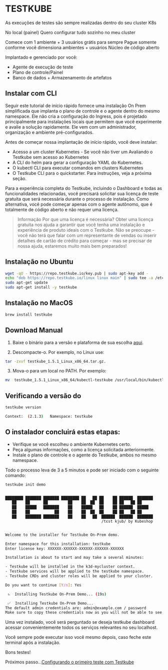 # TESTKUBE

As execuções de testes são sempre realizadas dentro do seu cluster K8s

No local (painel)
Quero configurar tudo sozinho no meu cluster

Comece com 1 ambiente + 3 usuários grátis para sempre
Pague somente conforme você dimensiona ambientes + usuários
Núcleo de código aberto

Implantado e gerenciado por você:

- Agente de execução de teste
- Plano de controle/Painel
- Banco de dados + Armazenamento de artefatos

## Instalar com CLI

Seguir este tutorial de início rápido fornece uma instalação On Prem simplificada que implanta o plano de controle e o agente dentro do mesmo namespace. Ele não cria a configuração do Ingress, pois é projetado principalmente para instalações locais que permitem que você experimente e avalie a solução rapidamente. Ele vem com um administrador, organização e ambiente pré-configurados.

Antes de começar nossa implantação de início rápido, você deve instalar:

- Acesso a um cluster Kubernetes - Se você não tiver um Avaliando o Testkube sem acesso ao Kubernetes
- A CLI do helm para gerar a configuração YAML do Kubernetes.
- O kubectl CLI para executar comandos em clusters Kubernetes
- O Testkube CLI para o quickstarter. Para instruções, veja a próxima seção.

Para a experiência completa do Testkube, incluindo o Dashboard e todas as funcionalidades relacionadas, você precisará solicitar sua licença de teste gratuita que será necessária durante o processo de instalação. Como alternativa, você pode começar apenas com o agente autônomo, que é totalmente de código aberto e não requer uma licença.

> Informação
Por que uma licença é necessária? Obter uma licença gratuita nos ajuda a garantir que você tenha uma instalação e experiência de produto ideais com o Testkube. Não se preocupe - você não terá que falar com um representante de vendas ou inserir detalhes de cartão de crédito para começar - mas se precisar de nossa ajuda, estaremos muito mais bem preparados!

## Instalação no Ubuntu

```bash
wget -qO - https://repo.testkube.io/key.pub | sudo apt-key add -
echo "deb https://repo.testkube.io/linux linux main" | sudo tee -a /etc/apt/sources.list
sudo apt-get update
sudo apt-get install -y testkube
```

## Instalação no MacOS

```bash
brew install testkube
```

## Download Manual

1. Baixe o binário para a versão e plataforma de sua escolha [aqui](https://github.com/kubeshop/testkube/releases).

2. Descompacte-o. Por exemplo, no Linux use:
```bash
tar -zxvf testkube_1.5.1_Linux_x86_64.tar.gz.
```

3. Mova-o para um local no PATH. Por exemplo:

```bash
mv  testkube_1.5.1_Linux_x86_64/kubectl-testkube /usr/local/bin/kubectl-testkube
```

## Verificando a versão do 

```bash
testkube version

Context:  (2.1.3)   Namespace: testkube
```

## O instalador concluirá estas etapas:

- Verifique se você escolheu o ambiente Kubernetes certo.
- Peça algumas informações, como a licença solicitada anteriormente.
- Instale o plano de controle e o agente do Testkube, ambos no mesmo namespace.

Todo o processo leva de 3 a 5 minutos e pode ser iniciado com o seguinte comando:

```bash
testkube init demo


████████ ███████ ███████ ████████ ██   ██ ██    ██ ██████  ███████ 
   ██    ██      ██         ██    ██  ██  ██    ██ ██   ██ ██      
   ██    █████   ███████    ██    █████   ██    ██ ██████  █████   
   ██    ██           ██    ██    ██  ██  ██    ██ ██   ██ ██      
   ██    ███████ ███████    ██    ██   ██  ██████  ██████  ███████ 
                                           /tɛst kjub/ by Kubeshop


Welcome to the installer for Testkube On-Prem demo.

Enter namespace for this installation: testkube
Enter license key: XXXXXX-XXXXXX-XXXXXX-XXXXXX-XXXXXX

Installation is about to start and may take a several minutes:

- Testkube will be installed in the k3d-mycluster context.
- Testkube services will be applied to the testkube namespace.
- Testkube CRDs and cluster roles will be applied to your cluster.

Do you want to continue [Y/n]: Yes

 ⠦  Installing Testkube On-Prem Demo... (19s)

 ✅  Installing Testkube On-Prem Demo...                                             
The default admin credentials are: admin@example.com / password
Make sure to copy these credentials now as you will not be able to see this again.

```

Uma vez instalado, você será perguntado se deseja testkube dashboard acessar convenientemente todos os serviços relevantes no seu localhost. 

Você sempre pode executar isso você mesmo depois, caso feche este terminal após a instalação. 

Bons testes!

Próximos passo...[Configurando o primeiro teste com Testkube](config.md)